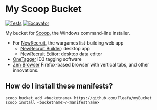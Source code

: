 # My Scoop Bucket

[![Tests](https://github.com/<username>/<bucketname>/actions/workflows/ci.yml/badge.svg)](https://github.com/<username>/<bucketname>/actions/workflows/ci.yml) [![Excavator](https://github.com/<username>/<bucketname>/actions/workflows/excavator.yml/badge.svg)](https://github.com/<username>/<bucketname>/actions/workflows/excavator.yml)

My bucket for [Scoop](https://scoop.sh), the Windows command-line installer.
- For [NewRecruit](https://www.newrecruit.eu/), the wargames list-building web app
  - [NewRecruit Builder](https://github.com/giloushaker/nr-builder): desktop app
  - [NewRecruit Editor](https://github.com/giloushaker/nr-editor): desktop data editor
- [OneTagger](https://onetagger.github.io/) ID3 tagging software
- [Zen Browser](https://zen-browser.app/) Firefox-based browser with vertical tabs, and other innovations.

## How do I install these manifests?

```pwsh
scoop bucket add <bucketname> https://github.com/Fleafa/myBucket
scoop install <bucketname>/<manifestname>
```
